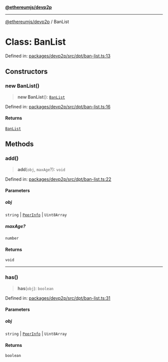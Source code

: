 [**@ethereumjs/devp2p**](../README.md)

***

[@ethereumjs/devp2p](../README.md) / BanList

# Class: BanList

Defined in: [packages/devp2p/src/dpt/ban-list.ts:13](https://github.com/Dargon789/ethereumjs-monorepo/blob/master/packages/devp2p/src/dpt/ban-list.ts#L13)

## Constructors

### new BanList()

> **new BanList**(): [`BanList`](BanList.md)

Defined in: [packages/devp2p/src/dpt/ban-list.ts:16](https://github.com/Dargon789/ethereumjs-monorepo/blob/master/packages/devp2p/src/dpt/ban-list.ts#L16)

#### Returns

[`BanList`](BanList.md)

## Methods

### add()

> **add**(`obj`, `maxAge`?): `void`

Defined in: [packages/devp2p/src/dpt/ban-list.ts:22](https://github.com/Dargon789/ethereumjs-monorepo/blob/master/packages/devp2p/src/dpt/ban-list.ts#L22)

#### Parameters

##### obj

`string` | [`PeerInfo`](../interfaces/PeerInfo.md) | `Uint8Array`

##### maxAge?

`number`

#### Returns

`void`

***

### has()

> **has**(`obj`): `boolean`

Defined in: [packages/devp2p/src/dpt/ban-list.ts:31](https://github.com/Dargon789/ethereumjs-monorepo/blob/master/packages/devp2p/src/dpt/ban-list.ts#L31)

#### Parameters

##### obj

`string` | [`PeerInfo`](../interfaces/PeerInfo.md) | `Uint8Array`

#### Returns

`boolean`

